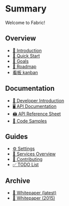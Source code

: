 # Summary
Welcome to Fabric!

## Overview
* [🤔 Introduction][readme]
* [👀 Quick Start][quickstart]
* [🎯 Goals][goals]
* [🔭 Roadmap][roadmap]
* [看板 kanban][meta]

## Documentation
* [🤯 Developer Introduction][developers]
* [🖥️ API Documentation][api-docs]
* [🖨️ API Reference Sheet][api-md]
* [📜 Code Samples][api-examples]

## Guides
* [⚙️ Settings][settings]
* [🏦 Services Overview][services]
* [💁 Contributing][contributing]
* [✅ TODO List][todo]

## Archive
* [📄 Whitepaper (latest)][whitepaper]
* [📃 Whitepaper (2015)][whitepaper-2015]

[api-md]: API.md
[api-docs]: https://dev.fabric.pub/docs
[api-examples]: https://dev.fabric.pub/examples

[readme]: README.md
[welcome]: WELCOME.md
[quickstart]: QUICKSTART.md
[whitepaper]: whitepaper.md
[whitepaper-2015]: whitepaper-2015.md
[developers]: DEVELOPERS.md
[actors]: ACTORS.md
[services]: SERVICES.md
[settings]: SETTINGS.md
[contributing]: CONTRIBUTING.md
[goals]: GOALS.md
[todo]: TODO.md
[roadmap]: https://github.com/FabricLabs/fabric/projects/1
[meta]: https://github.com/orgs/FabricLabs/projects/1
